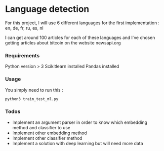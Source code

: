 # Language detection

For this project, I will use 6 different languages for the first implementation : en, de, fr, ru, es, nl

I can get around 100 articles for each of these languages and I've chosen getting articles about bitcoin on the website newsapi.org

### Requirements

Python version > 3
Scikitlearn installed
Pandas installed

### Usage

You simply need to run this :

``` bash
python3 train_test_ml.py
```

### Todos

* Implement an argument parser in order to know which embedding method and classifier to
  use
* Implement other embedding method
* Implement other classifier method
* Implement a solution with deep learning but will need more data
